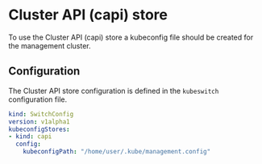 # Cluster API (capi) store

To use the Cluster API (capi) store a kubeconfig file should be created for the management cluster.

## Configuration

The Cluster API store configuration is defined in the `kubeswitch` configuration file.

```yaml
kind: SwitchConfig
version: v1alpha1
kubeconfigStores:
- kind: capi
  config:
    kubeconfigPath: "/home/user/.kube/management.config"
```
